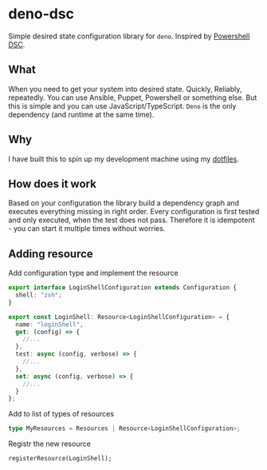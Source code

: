 # deno-dsc

Simple desired state configuration library for `deno`. Inspired by [Powershell DSC](https://docs.microsoft.com/en-us/powershell/scripting/dsc/overview/overview).

## What

When you need to get your system into desired state. Quickly, Reliably, repeatedly. You can use Ansible, Puppet, Powershell or something else. But this is simple and you can use JavaScript/TypeScript. `Deno` is the only dependency (and runtime at the same time).

## Why

I have built this to spin up my development machine using my [dotfiles](https://github.com/lttr/dotfiles).

## How does it work

Based on your configuration the library build a dependency graph and executes everything missing in right order. Every configuration is first tested and only executed, when the test does not pass. Therefore it is idempotent - you can start it multiple times without worries.

## Adding resource


Add configuration type and implement the resource
```ts
export interface LoginShellConfiguration extends Configuration {
  shell: "zsh";
}

export const LoginShell: Resource<LoginShellConfiguration> = {
  name: "loginShell",
  get: (config) => {
    //...
  },
  test: async (config, verbose) => {
    //...
  },
  set: async (config, verbose) => {
    //...
  }
};
```

Add to list of types of resources

```ts
type MyResources = Resources | Resource<LoginShellConfiguration>;
```

Registr the new resource
```
registerResource(LoginShell);
```